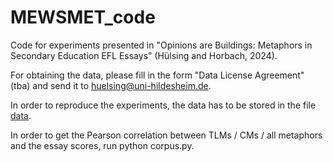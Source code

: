 # MEWSMET_code
Code for experiments presented in "Opinions are Buildings: Metaphors in Secondary Education EFL Essays" (Hülsing and Horbach, 2024).

For obtaining the data, please fill in the form "Data License Agreement" (tba) and send it to huelsing@uni-hildesheim.de. 

In order to reproduce the experiments, the data has to be stored in the file [data](data).

In order to get the Pearson correlation between TLMs / CMs / all metaphors and the essay scores, run python corpus.py.
